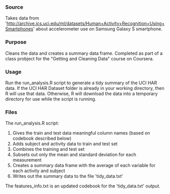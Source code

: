 ### Source
Takes data from 'http://archive.ics.uci.edu/ml/datasets/Human+Activity+Recognition+Using+Smartphones' about accelerometer use on Samsung Galaxy S smartphone. 

### Purpose
Cleans the data and creates a summary data frame. Completed as part of a class probject for the "Getting and Cleaning Data" course on Coursera.

### Usage
Run the run_analysis.R script to generate a tidy summary of the UCI HAR data. If the UCI HAR Dataset folder is already in your working directory, then R will use that data. Otherwise, R will download the data into a temporary directory for use while the script is running.

### Files
The run_analysis.R script:
  1. Gives the train and test data meaningful column names (based on codebook described below)
  1. Adds subject and activity data to train and test set 
  1. Combines the training and test set
  2. Subsets out only the mean and standard deviation for each measurement
  4. Creates a summary data frame with the average of each variable for each activity and subject
  5. Writes out the summary data to the file 'tidy_data.txt'


The features_info.txt is an updated codebook for the 'tidy_data.txt' output.
